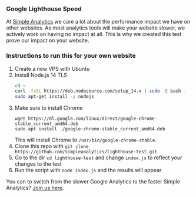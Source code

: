### Google Lighthouse Speed

At [Simple Analytics](https://simpleanalytics.com) we care a lot about the performance impact we have on other websites. As most analytics tools will make your website slower, we actively work on having no impact at all. This is why we created this test prove our impact on your website.

### Instructions to run this for your own website

1. Create a new VPS with Ubuntu
1. Install Node.js 14 TLS
   ```bash
   cd ~
   curl -fsSL https://deb.nodesource.com/setup_14.x | sudo -E bash -
   sudo apt-get install -y nodejs
   ```
1. Make sure to install Chrome
   ```
   wget https://dl.google.com/linux/direct/google-chrome-stable_current_amd64.deb
   sudo apt install ./google-chrome-stable_current_amd64.deb
   ```
   This will install Chrome to `/usr/bin/google-chrome-stable`.
1. Clone this repo with `git clone https://github.com/simpleanalytics/lighthouse-test.git`
2. Go to the dir `cd lighthouse-test` and change `index.js` to reflect your changes to the test
3. Run the script with `node index.js` and the results will appear

You can to switch from the slower Google Analytics to the faster Simple Analytics? [Join us here](https://simpleanalytics.com).
